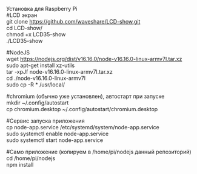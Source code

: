
Установка для Raspberry Pi  
#LCD экран  
git clone https://github.com/waveshare/LCD-show.git  
cd LCD-show/  
chmod +x LCD35-show  
./LCD35-show  

#NodeJS  
wget https://nodejs.org/dist/v16.16.0/node-v16.16.0-linux-armv7l.tar.xz  
sudo apt-get install xz-utils  
tar -xpJf node-v16.16.0-linux-armv7l.tar.xz  
cd ./node-v16.16.0-linux-armv7l  
sudo cp -R * /usr/local/  

#chromium (обычно уже установлен), автостарт при запуске  
mkdir ~/.config/autostart  
cp chromium.desktop ~/.config/autostart/chromium.desktop  

#Сервис запуска приложения  
cp node-app.service /etc/systemd/system/node-app.service  
sudo systemctl enable node-app.service  
sudo systemctl start node-app.service  

#Само приложение (копируем в /home/pi/nodejs данный репозиторий)  
cd /home/pi/nodejs  
npm install  

